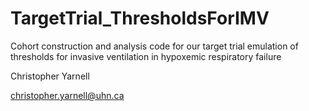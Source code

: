 # TargetTrial_ThresholdsForIMV

 Cohort construction and analysis code for our target trial emulation of thresholds for invasive ventilation in hypoxemic respiratory failure



Christopher Yarnell

christopher.yarnell@uhn.ca